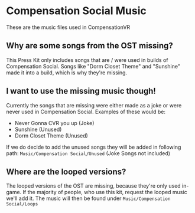 # Compensation Social Music
These are the music files used in CompensationVR

## Why are some songs from the OST missing?
This Press Kit only includes songs that are / were used in builds of Compensation Social.
Songs like "Dorm Closet Theme" and "Sunshine" made it into a build, which is why they're missing.

## I want to use the missing music though!
Currently the songs that are missing were either made as a joke or were never used in Compensation Social.
Examples of these would be:
- Never Gonna CVR you up (Joke)
- Sunshine (Unused)
- Dorm Closet Theme (Unused)

If we do decide to add the unused songs they will be added in following path: ``Music/Compensation Social/Unused`` (Joke Songs not included)

## Where are the looped versions?
The looped versions of the OST are missing, because they're only used in-game.
If the majority of people, who use this kit, request the looped music we'll add it.
The music will then be found under ``Music/Compensation Social/Loops``